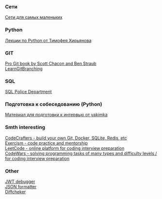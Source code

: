### Сети
[Сети для самых маленьких](https://linkmeup.ru/blog/1188/ "перейти по ссылке")

### Python
[Лекции по Python от Тимофея Хирьянова](https://www.youtube.com/watch?v=fgf57Sa5A-A&list=PLRDzFCPr95fLuusPXwvOPgXzBL3ZTzybY "перейти по ссылке")

### GIT
[Pro Git book by Scott Chacon and Ben Straub](https://git-scm.com/book/ru/v2 "перейти по ссылке") <br>
[LearnGitBranching](https://learngitbranching.js.org/?locale=ru_RU "перейти по ссылке")

### SQL
[SQL Police Department](https://sqlpd.com/ "перейти по ссылке")

### Подготовка к собеседованию (Python)
[Материал для подготовки к интервью от yakimka](https://github.com/yakimka/python_interview_questions "перейти по ссылке")

### Smth interesting
[CodeCrafters - build your own Git, Docker, SQLite, Redis, etc](https://codecrafters.io/ "перейти по ссылке") <br>
[Exercism - сode practice and mentorship](https://exercism.org/ "перейти по ссылке") <br>
[LeetCode - online platform for coding interview preparation](https://leetcode.com/ "перейти по ссылке") <br>
[CodeWars - solving programming tasks of many types and difficulty levels / for coding interview preparation](https://www.codewars.com/ "перейти по ссылке")

### Other
[JWT debugger](https://jwt.io/ "перейти по ссылке") <br>
[JSON formatter](https://jsonformatter.org/ "перейти по ссылке") <br>
[Diffcheker](https://www.diffchecker.com/ "перейти по ссылке") <br>

